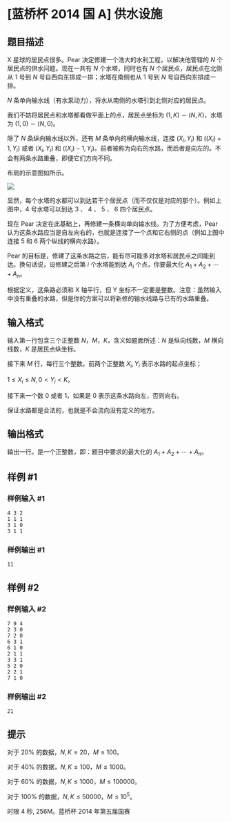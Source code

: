 # [蓝桥杯 2014 国 A] 供水设施

## 题目描述

X 星球的居民点很多。Pear 决定修建一个浩大的水利工程，以解决他管辖的 $N$ 个居民点的供水问题。现在一共有 $N$ 个水塔，同时也有 $N$ 个居民点，居民点在北侧从 $1$ 号到 $N$ 号自西向东排成一排；水塔在南侧也从 $1$ 号到 $N$ 号自西向东排成一排。

$N$ 条单向输水线（有水泵动力），将水从南侧的水塔引到北侧对应的居民点。

我们不妨将居民点和水塔都看做平面上的点，居民点坐标为 $(1,K) \sim (N,K)$，水塔为 $(1,0) \sim (N,0)$。

除了 $N$ 条纵向输水线以外，还有 $M$ 条单向的横向输水线，连接 $(X_i,Y_i)$ 和 $((X_i)+1,Y_i)$ 或者 $(X_i,Y_i)$ 和 $((X_i)-1,Y_i)$。前者被称为向右的水路，而后者是向左的。不会有两条水路重叠，即便它们方向不同。

布局的示意图如所示。

![](https://cdn.luogu.com.cn/upload/image_hosting/9ih8piae.png)

显然，每个水塔的水都可以到达若干个居民点（而不仅仅是对应的那个）。例如上图中，$4$ 号水塔可以到达 $3$ 、 $4$ 、 $5$ 、 $6$ 四个居民点。

现在 Pear 决定在此基础上，再修建一条横向单向输水线。为了方便考虑，Pear 认为这条水路应当是自左向右的，也就是连接了一个点和它右侧的点（例如上图中连接 $5$ 和 $6$ 两个纵线的横向水路）。

Pear 的目标是，修建了这条水路之后，能有尽可能多对水塔和居民点之间能到达。换句话说，设修建之后第 $i$ 个水塔能到达 $A_i$ 个点，你要最大化 $A_1+A_2+ \cdots +A_n$。

根据定义，这条路必须和 X 轴平行，但 Y 坐标不一定要是整数。注意：虽然输入中没有重叠的水路，但是你的方案可以将新修的输水线路与已有的水路重叠。

## 输入格式

输入第一行包含三个正整数 $N$，$M$，$K$，含义如题面所述：$N$ 是纵向线数，$M$ 横向线数，$K$ 是居民点纵坐标。

接下来 $M$ 行，每行三个整数。前两个正整数 $X_i,Y_i$ 表示水路的起点坐标；

$1 \le X_i \le N,0<Y_i<K$。

接下来一个数 $0$ 或者 $1$，如果是 $0$ 表示这条水路向左，否则向右。

保证水路都是合法的，也就是不会流向没有定义的地方。

## 输出格式

输出一行。是一个正整数，即：题目中要求的最大化的 $A_1+A_2+ \cdots +A_n$。

## 样例 #1

### 样例输入 #1
```
4 3 2
1 1 1
3 1 0
3 1 1
```

### 样例输出 #1

```
11
```

## 样例 #2

### 样例输入 #2
```
7 9 4
2 3 0
7 2 0
6 3 1
6 1 0
2 1 1
3 3 1
5 2 0
2 2 1
7 1 0
```

### 样例输出 #2

```
21
```

## 提示

对于 $20\%$ 的数据，$N,K \le 20$，$M \le 100$。

对于 $40\%$ 的数据，$N,K \le 100$，$M \le 1000$。

对于 $60\%$ 的数据，$N,K \le 1000$，$M \le 100000$。

对于 $100\%$ 的数据，$N,K \le 50000$，$M \le 10^5$。

时限 4 秒, 256M。蓝桥杯 2014 年第五届国赛
